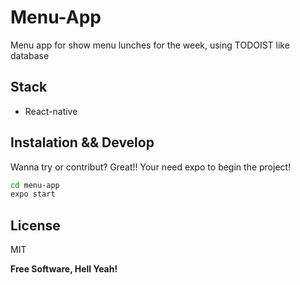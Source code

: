# Menu-App

Menu app for show menu lunches for the week, using TODOIST like database

## Stack

- React-native

## Instalation && Develop

Wanna try or contribut? Great!!
Your need expo to begin the project!

```sh
cd menu-app
expo start
```

## License

MIT

**Free Software, Hell Yeah!**
